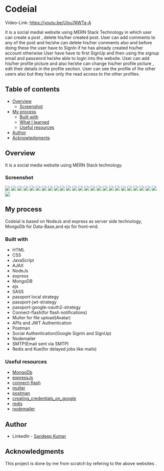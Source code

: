 # Codeial

Video-Link: https://youtu.be/UIxu7AWTa-A

It is a social medial website using MERN Stack Technology in which user can create a post , delete his/her created post. User can add comments to any of the post and he/she can delete his/her comments also and before doing these the user have to SignIn if he has already created his/her account otherwise User have have to first SignUp and then using the signup email and password he/she able to login into the website. User can add his/her profile picture and also he/she can change his/her profile picture , edit their details in the profile section. User can see the profile of the other users also but they have only the read access to the other profiles.


## Table of contents

- [Overview](#overview)
  - [Screenshot](#screenshot)
- [My process](#my-process)
  - [Built with](#built-with)
  - [What I learned](#what-i-learned)
  - [Useful resources](#useful-resources)
- [Author](#author)
- [Acknowledgments](#acknowledgments)

## Overview

It is a social media website using MERN Stack technology.

### Screenshot

![](/assets/images/image1.png)
![](/assets/images/image2.png)
![](/assets/images/image3.png)
![](/assets/images/image4.png)
![](/assets/images/image5.png)
![](/assets/images/image6.png)
![](/assets/images/image7.png)
![](/assets/images/image8.png)
![](/assets/images/image9.png)
![](/assets/images/image10.png)
![](/assets/images/image11.png)
![](/assets/images/image12.png)
![](/assets/images/image13.png)
![](/assets/images/image14.png)
![](/assets/images/image15.png)
![](/assets/images/image16.png)
![](/assets/images/image17.png)
![](/assets/images/image18.png)
![](/assets/images/image19.png)
![](/assets/images/image20.png)
![](/assets/images/image21.png)
![](/assets/images/image22.png)
![](/assets/images/image23.png)
![](/assets/images/image24.png)
![](/assets/images/image25.png)
![](/assets/images/image26.png)



## My process

Codeial is based on NodeJs and express as server side technology, MongoDb for Data-Base,and ejs for front-end.

### Built with

- HTML
- CSS
- JavaScript
- AJAX
- NodeJs
- express
- MongoDB
- ejs
- SASS
- passport local strategy
- passport-jwt-strategy
- passport-google-oauth2-strategy
- Connect-flash(for flash notifications)
- Multer for file upload(Avatar)
- APIs and JWT Authentication
- Postman
- Social Authentication(Google SignIn and SignUp)
- Nodemailer
- SMTP(Email sent via SMTP)
- Redis and Kue(for delayed jobs like mails)

### Useful resources

- [MongoDb](https://mongoosejs.com/)
- [expressJs](https://expressjs.com/)
- [connect-flash](https://www.npmjs.com/package/connect-flash)
- [multer](https://www.npmjs.com/package/multer)
- [postman](https://www.postman.com/downloads/)
- [creating_credentials_on_google](https://console.cloud.google.com/apis/dashboard)
- [redis](https://github.com/MicrosoftArchive/redis/releases)
- [nodemailer](https://nodemailer.com/about/)

## Author

- LinkedIn - [Sandeep Kumar](https://www.linkedin.com/in/sandeepkumar2000/)


## Acknowledgments

This project is done by me from scratch by refering to the above websites .
